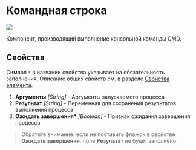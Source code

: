 # Командная строка

![](../../.gitbook/assets1/studio-linux-elements-basic/cmd_base.png)

Компонент, производящий выполнение консольной команды CMD.

## Свойства

Символ `*` в названии свойства указывает на обязательность заполнения. 
Описание общих свойств см. в разделе [Свойства элемента](https://docs.primo-rpa.ru/primo-rpa/primo-studio/process/elements#svoistva-elementa).

1. **Аргументы** *[String]* - Аргументы запускаемого процесса   
1. **Результат** *[String]* - Переменная для сохранения результатов выполнения процесса 
1. **Ожидать завершения\*** *[Boolean]* - Признак ожидания завершения процесса

> Обратите внимание: если не поставить флажок в свойстве **Ожидать завершения**, поле **Результат** не будет заполнено.    
